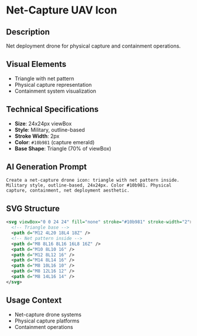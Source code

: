 # Net-Capture UAV Icon

## Description
Net deployment drone for physical capture and containment operations.

## Visual Elements
- Triangle with net pattern
- Physical capture representation
- Containment system visualization

## Technical Specifications
- **Size**: 24x24px viewBox
- **Style**: Military, outline-based
- **Stroke Width**: 2px
- **Color**: `#10b981` (capture emerald)
- **Base Shape**: Triangle (70% of viewBox)

## AI Generation Prompt
```
Create a net-capture drone icon: triangle with net pattern inside. Military style, outline-based, 24x24px. Color #10b981. Physical capture, containment, net deployment aesthetic.
```

## SVG Structure
```svg
<svg viewBox="0 0 24 24" fill="none" stroke="#10b981" stroke-width="2">
  <!-- Triangle base -->
  <path d="M12 4L20 18L4 18Z" />
  <!-- Net pattern inside -->
  <path d="M8 8L16 8L16 16L8 16Z" />
  <path d="M10 8L10 16" />
  <path d="M12 8L12 16" />
  <path d="M14 8L14 16" />
  <path d="M8 10L16 10" />
  <path d="M8 12L16 12" />
  <path d="M8 14L16 14" />
</svg>
```

## Usage Context
- Net-capture drone systems
- Physical capture platforms
- Containment operations

